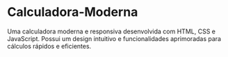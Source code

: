 # Calculadora-Moderna
Uma calculadora moderna e responsiva desenvolvida com HTML, CSS e JavaScript. Possui um design intuitivo e funcionalidades aprimoradas para cálculos rápidos e eficientes.
